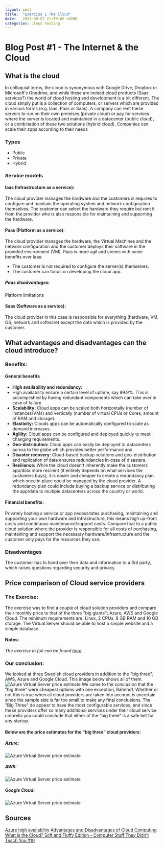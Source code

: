 ```yaml
---
layout: post
title:  "Exercise 1 The Cloud"
date:   2021-09-07 21:50:00 +0200
categories: cloud hosting
---
```

# Blog Post #1 - The Internet & the Cloud

## What is the cloud

In colloquial terms, the cloud is synonymous with Google Drive, Dropbox or Microsoft's Onedrive, and while these are indeed cloud products (Saas services?) the world of cloud hosting and development is a bit different. The cloud simply put is a collection of computers, or servers which are provided in various forms (e.g. Iaas, Paas or Saas). A company can rent these servers to run on their own premises (private cloud) or pay for services where the server is located and maintained in a datacenter (public cloud), or a combination of these two solutions (hybrid cloud). Companies can scale their apps according to their needs 

### Types
- Public
- Private
- Hybrid
### Service models
#### Iaas (Infrastructure as a service):
The cloud provider manages the hardware and the customers is requires to configure and maintain the operating system and network configuration themselves. The customer can select the hardware they require but rent it from the provider who is also responsible for maintaining and supporting the hardware.

#### Paas (Platform as a service):
The cloud provider manages the hardware, the Virtual Machines and the network configuration and the customer deploys their software in the provided environment (VM). Paas is more agil and comes with some benefits over Iaas:
- The customer is not required to configure the server(s) themselves.
- The customer can focus on developing the cloud app.
##### Paas disadvantages:
Platform limitations

#### Saas (Software as a service):
The cloud provider in this case is responsible for everything (hardware, VM, OS, network and software) except the data which is provided by the customer.

## What advantages and disadvantages can the cloud introduce?
### Benefits:
#### General benefits
- **High availability and redundancy:**
- High availability ensure a certain level of uptime, say 99.9%. This is accomplished by having redundant components which can take over in case of failure.
- **Scalability:** Cloud apps can be scaled both horizontally (number of instances/VMs) and vertically (number of virtual CPUs or Cores, amount of RAM and storage).
- **Elasticity:** Clouds apps can be automatically configured to scale as demand increases.
- **Agility:** Cloud apps can be configured and deployed quickly to meet changing requirements.
- **Geo-distribution:** Cloud apps can easily be deployed to datacenters across to the globe which provides better performance and
- **Disaster recovery:** Cloud-based backup solutions and geo-distribution and replication of data ensures redundancies in-case of disasters.
- **Resilience:** While the cloud doesn't inherently make the customers app/data more resilient (it entirely depends on what services the customers buys), it is easier and cheaper to create a redundancy plan which once in place could be managed by the cloud provider. A redundancy plan could include buying a backup service or distributing the app/data to multiple datacenters across the country or world.

#### Financial benefits:
Privately hosting a service or app necessitates purchasing, maintaining and supporting your own hardware and infrastructure, this means high up-front costs and continuous maintenance/support costs. Compare that to a public cloud solution where the provider is responsible for all costs of purchasing, maintaining and support the necessary hardware/infrastructure and the customer only pays for the resources they use.

### Disadvantages
The customer has to hand over their data and information to a 3rd party, which raises questions regarding security and privacy.



##  Price comparison of Cloud service providers
### The Exercise:
The exercise was to find a couple of cloud solution providers and compare their monthly price to that of the three "big giants"; Azure, AWS and Google Cloud.
The minimum requirements are; Linux, 2 CPUs, 8 GB RAM and 10 GB storage. The Virtual Server should be able to host a simple website and a simple database.
#### Notes:
_The exercise in full can be found [here][exercise]._

### Our conclusion:
We looked at three Swedish cloud providers in addition to the "big three"; AWS, Azure and Google Cloud. This image below shows all of them.
![Azure Virtual Server price estimate](/assets/images/cloud-providers-price-comparison-spreadsheet.png)
We came to the conclusion that the "big three" were cheapest options with one exception, Bahnhof. Whether or not this is true when all cloud providers are taken into account is uncertain since the sample size is far too small to make any final conclusions.
The "Big Three" do appear to have the most configurable services, and since these providers offer so many additional services under their cloud service umbrella you could conclude that either of the "big three" is a safe bet for any startup.

#### Below are the price estimates for the "big three" cloud providers:
##### Azure:
![Azure Virtual Server price estimate](/assets/images/azure-virtual-server-price-estimate.png)
##### AWS:
![Azure Virtual Server price estimate](/assets/images/aws-virtual-server-price-estimate.png)
##### Google Cloud:
![Azure Virtual Server price estimate](/assets/images/google-cloud-virtual-server-price-estimate.png)


## Sources
[Azure high availability][source-1]
[Advantages and Disadvantages of Cloud Computing][source-2]
[What is the Cloud? Soft and Fluffy Edition - Computer Stuff They Didn't Teach You #10][source-3]


[exercise]: https://pgbsnh20.github.io/PGBSNH20-molnapplikationer/cloud-lectures/introduction#pris-uppgift
[source-1]: https://cloud.netapp.com/blog/azure-high-availability-basic-concepts-and-a-checklist
[source-2]: https://www.stratospherenetworks.com/advantages-and-disadvantages-of-cloud.html
[source-3]: https://www.youtube.com/watch?v=BO6jvQ88ICQ
